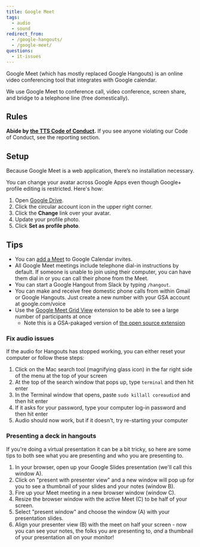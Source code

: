 ```yaml
---
title: Google Meet
tags:
  - audio
  - sound
redirect_from:
  - /google-hangouts/
  - /google-meet/
questions:
  - it-issues
---
```


Google Meet (which has mostly replaced Google Hangouts) is an online video conferencing tool that integrates with Google calendar.

We use Google Meet to conference call, video conference, screen share, and bridge to a telephone line (free domestically).

## Rules

**Abide by [the TTS Code of Conduct]({{site.baseurl}}/code-of-conduct).** If you see anyone violating our Code of Conduct, see the reporting section.

## Setup

Because Google Meet is a web application, there’s no installation necessary.

You can change your avatar across Google Apps even though Google+ profile editing is restricted. Here's how:

1.  Open [Google Drive](https://drive.google.com).
2.  Click the circular account icon in the upper right corner.
3.  Click the **Change** link over your avatar.
4.  Update your profile photo.
5.  Click **Set as profile photo**.

## Tips

- You can [add a Meet]({{site.baseurl}}/software-and-tools/google-calendar/#tips) to Google Calendar invites.
- All Google Meet meetings include telephone dial-in instructions by default. If someone is unable to join using their computer, you can have them dial in or you can call their phone from the Meet.
- You can start a Google Hangout from Slack by typing `/hangout`.
- You can make and receive free domestic phone calls from within Gmail or Google Hangouts. Just create a new number with your GSA account at google.com/voice
- Use the [Google Meet Grid View](https://chrome.google.com/webstore/detail/google-meet-grid-view/ecmogldeoigldjmgieekjifmhaboipmc/related) extension to be able to see a large number of participants at once
  - Note this is a GSA-pakaged version of [the open source extension](https://github.com/stgeorgesepiscopal/google-meet-grid-view-extension)

### Fix audio issues

If the audio for Hangouts has stopped working, you can either reset your computer or follow these steps:

1. Click on the Mac search tool (magnifying glass icon) in the far right side of the menu at the top of your screen
2. At the top of the search window that pops up, type `terminal` and then hit enter
3. In the Terminal window that opens, paste `sudo killall coreaudiod` and then hit enter
4. If it asks for your password, type your computer log-in password and then hit enter
5. Audio should now work, but if it doesn't, try re-starting your computer

### Presenting a deck in hangouts

If you're doing a virtual presentation it can be a bit tricky, so here are some tips to both see what you are presenting and who you are presenting to.

1. In your browser, open up your Google Slides presentation (we'll call this window A).
2. Click on "present with presenter view" and a new window will pop up for you to see a thumbnail of your slides and your notes (window B).
3. Fire up your Meet meeting in a new browser window (window C).
4. Resize the browser window with the active Meet (C) to be half of your screen.
5. Select "present window" and choose the window (A) with your presentation slides.
6. Align your presenter view (B) with the meet on half your screen - now you can see your notes, the folks you are presenting to, _and_ a thumbnail of your presentation all on your monitor!
